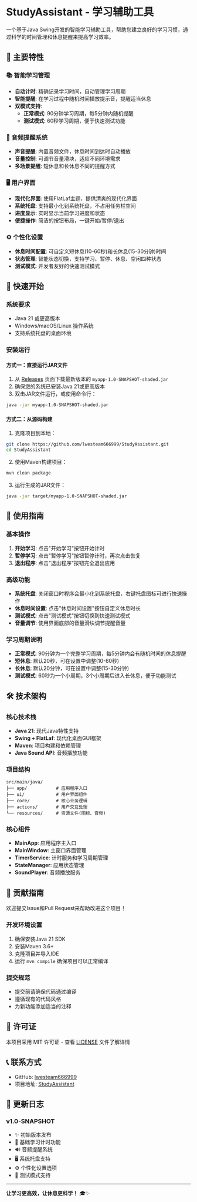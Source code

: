 # StudyAssistant - 学习辅助工具

一个基于Java Swing开发的智能学习辅助工具，帮助您建立良好的学习习惯，通过科学的时间管理和休息提醒来提高学习效率。

## 🌟 主要特性

### 📚 智能学习管理
- **自动计时**: 精确记录学习时间，自动管理学习周期
- **智能提醒**: 在学习过程中随机时间播放提示音，提醒适当休息
- **双模式支持**: 
  - **正常模式**: 90分钟学习周期，每5分钟内随机提醒
  - **测试模式**: 60秒学习周期，便于快速测试功能

### 🎵 音频提醒系统
- **声音提醒**: 内置音频文件，休息时间到达时自动播放
- **音量控制**: 可调节音量滑块，适应不同环境需求
- **多场景提醒**: 短休息和长休息不同的提醒方式

### 🖥️ 用户界面
- **现代化界面**: 使用FlatLaf主题，提供清爽的现代化界面
- **系统托盘**: 支持最小化到系统托盘，不占用任务栏空间
- **进度显示**: 实时显示当前学习进度和状态
- **便捷操作**: 简洁的按钮布局，一键开始/暂停/退出

### ⚙️ 个性化设置
- **休息时间配置**: 可自定义短休息(10-60秒)和长休息(15-30分钟)时间
- **状态管理**: 智能状态切换，支持学习、暂停、休息、空闲四种状态
- **测试模式**: 开发者友好的快速测试模式

## 🚀 快速开始

### 系统要求
- Java 21 或更高版本
- Windows/macOS/Linux 操作系统
- 支持系统托盘的桌面环境

### 安装运行

#### 方式一：直接运行JAR文件
1. 从 [Releases](https://github.com/lwesteam666999/StudyAssistant/releases) 页面下载最新版本的 `myapp-1.0-SNAPSHOT-shaded.jar`
2. 确保您的系统已安装Java 21或更高版本
3. 双击JAR文件运行，或使用命令行：
```bash
java -jar myapp-1.0-SNAPSHOT-shaded.jar
```

#### 方式二：从源码构建
1. 克隆项目到本地：
```bash
git clone https://github.com/lwesteam666999/StudyAssistant.git
cd StudyAssistant
```

2. 使用Maven构建项目：
```bash
mvn clean package
```

3. 运行生成的JAR文件：
```bash
java -jar target/myapp-1.0-SNAPSHOT-shaded.jar
```

## 📖 使用指南

### 基本操作
1. **开始学习**: 点击"开始学习"按钮开始计时
2. **暂停学习**: 点击"暂停学习"按钮暂停计时，再次点击恢复
3. **退出程序**: 点击"退出程序"按钮完全退出应用

### 高级功能
- **系统托盘**: 关闭窗口时程序会最小化到系统托盘，右键托盘图标可进行快速操作
- **休息时间设置**: 点击"休息时间设置"按钮自定义休息时长
- **测试模式**: 点击"测试模式"按钮切换到快速测试模式
- **音量调节**: 使用界面底部的音量滑块调节提醒音量

### 学习周期说明
- **正常模式**: 90分钟为一个完整学习周期，每5分钟内会有随机时间的休息提醒
- **短休息**: 默认20秒，可在设置中调整(10-60秒)
- **长休息**: 默认20分钟，可在设置中调整(15-30分钟)
- **测试模式**: 60秒为一个小周期，3个小周期后进入长休息，便于功能测试

## 🛠️ 技术架构

### 核心技术栈
- **Java 21**: 现代Java特性支持
- **Swing + FlatLaf**: 现代化桌面GUI框架
- **Maven**: 项目构建和依赖管理
- **Java Sound API**: 音频播放功能

### 项目结构
```
src/main/java/
├── app/           # 应用程序入口
├── ui/            # 用户界面组件
├── core/          # 核心业务逻辑
├── actions/       # 用户交互处理
└── resources/     # 资源文件(图标、音频)
```

### 核心组件
- **MainApp**: 应用程序主入口
- **MainWindow**: 主窗口界面管理
- **TimerService**: 计时服务和学习周期管理
- **StateManager**: 应用状态管理
- **SoundPlayer**: 音频播放服务

## 🤝 贡献指南

欢迎提交Issue和Pull Request来帮助改进这个项目！

### 开发环境设置
1. 确保安装Java 21 SDK
2. 安装Maven 3.6+
3. 克隆项目并导入IDE
4. 运行 `mvn compile` 确保项目可以正常编译

### 提交规范
- 提交前请确保代码通过编译
- 遵循现有的代码风格
- 为新功能添加适当的注释

## 📄 许可证

本项目采用 MIT 许可证 - 查看 [LICENSE](LICENSE) 文件了解详情

## 📞 联系方式

- GitHub: [lwesteam666999](https://github.com/lwesteam666999)
- 项目地址: [StudyAssistant](https://github.com/lwesteam666999/StudyAssistant)

## 🔄 更新日志

### v1.0-SNAPSHOT
- ✨ 初始版本发布
- 🎯 基础学习计时功能
- 🔊 音频提醒系统
- 🖥️ 系统托盘支持
- ⚙️ 个性化设置选项
- 🧪 测试模式支持

---

**让学习更高效，让休息更科学！** 🎓✨
